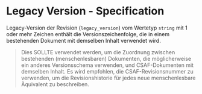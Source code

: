 # Legacy Version - Specification

Legacy-Version der Revision (`legacy_version`) vom Wertetyp `string` mit 1 oder mehr Zeichen enthält die Versionszeichenfolge, die in einem bestehenden Dokument mit demselben Inhalt verwendet wird.

> Dies SOLLTE verwendet werden, um die Zuordnung zwischen bestehenden (menschenlesbaren) Dokumenten, die möglicherweise ein anderes
> Versionsschema verwenden, und CSAF-Dokumenten mit demselben Inhalt. Es wird empfohlen, die CSAF-Revisionsnummer zu verwenden, um
> die Revisionshistorie für jedes neue menschenlesbare Äquivalent zu beschreiben.
